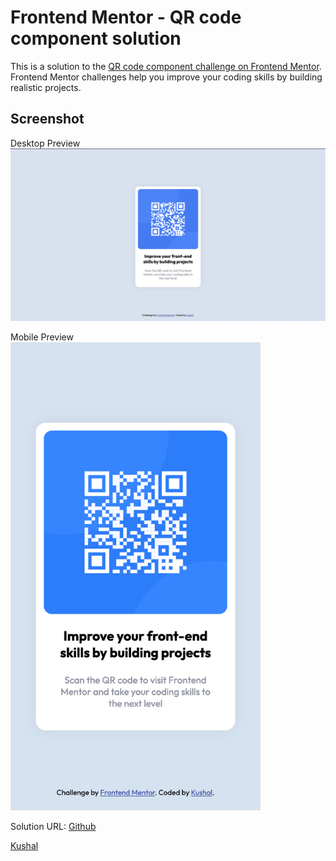# Frontend Mentor - QR code component solution

This is a solution to the [QR code component challenge on Frontend Mentor](https://www.frontendmentor.io/challenges/qr-code-component-iux_sIO_H). Frontend Mentor challenges help you improve your coding skills by building realistic projects.

## Screenshot

Desktop Preview
![Screenshot](./images/screenshot.png)

Mobile Preview <br/>
<img src="./images/mobile-screenshot.png" width="400px">

Solution URL: [Github](https://github.com/JarvisStriker/ui-practice-qr-code)

[Kushal](https://www.kushalst.com)
